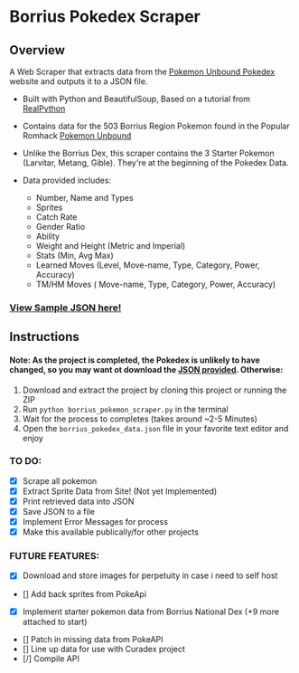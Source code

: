 # Borrius Pokedex Scraper

## Overview

A Web Scraper that extracts data from the [Pokemon Unbound Pokedex](https://pokemonunbound.com/pokedex) website and outputs it to a JSON file.

- Built with Python and BeautifulSoup, Based on a tutorial from [RealPython](https://github.com/realpython/materials/blob/master/web-scraping-bs4/)
- Contains data for the 503 Borrius Region Pokemon found in the Popular Romhack [Pokemon Unbound](https://www.pokecommunity.com/threads/pok%C3%A9mon-unbound-completed.382178/)
- Unlike the Borrius Dex, this scraper contains the 3 Starter Pokemon (Larvitar, Metang, Gible). They're at the beginning of the Pokedex Data.

- Data provided includes:
  - Number, Name and Types
  - Sprites
  - Catch Rate
  - Gender Ratio
  - Ability
  - Weight and Height (Metric and Imperial)
  - Stats (Min, Avg Max)
  - Learned Moves (Level, Move-name, Type, Category, Power, Accuracy)
  - TM/HM Moves ( Move-name, Type, Category, Power, Accuracy)

### [View Sample JSON here!](https://github.com/nMckenryan/BorriusPokedexScraper/blob/main/borrius_pokedex_data.json)

## Instructions

#### Note: As the project is completed, the Pokedex is unlikely to have changed, so you may want ot download the [ JSON provided](https://github.com/nMckenryan/BorriusPokedexScraper/blob/main/borrius_pokedex_data.json). Otherwise:

1. Download and extract the project by cloning this project or running the ZIP
2. Run `python borrius_pokemon_scraper.py` in the terminal
3. Wait for the process to completes (takes around ~2-5 Minutes)
4. Open the `borrius_pokedex_data.json` file in your favorite text editor and enjoy

### TO DO:

- [x] Scrape all pokemon
- [x] Extract Sprite Data from Site! (Not yet Implemented)
- [x] Print retrieved data into JSON
- [x] Save JSON to a file
- [x] Implement Error Messages for process
- [x] Make this available publically/for other projects

### FUTURE FEATURES:

- [x] Download and store images for perpetuity in case i need to self host
- [] Add back sprites from PokeApi
- [x] Implement starter pokemon data from Borrius National Dex (+9 more attached to start)
- [] Patch in missing data from PokeAPI
- [] Line up data for use with Curadex project
- [/] Compile API
